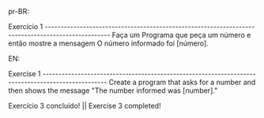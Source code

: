 pr-BR:

Exercício 1 --------------------------------------------------------------------------------------------------
Faça um Programa que peça um número e então mostre a mensagem O número informado foi
[número].

EN:

Exercise 1 --------------------------------------------------------------------------------------------------
Create a program that asks for a number and then shows the message "The number informed was [number]."

Exercício 3 concluído! || Exercise 3 completed!
